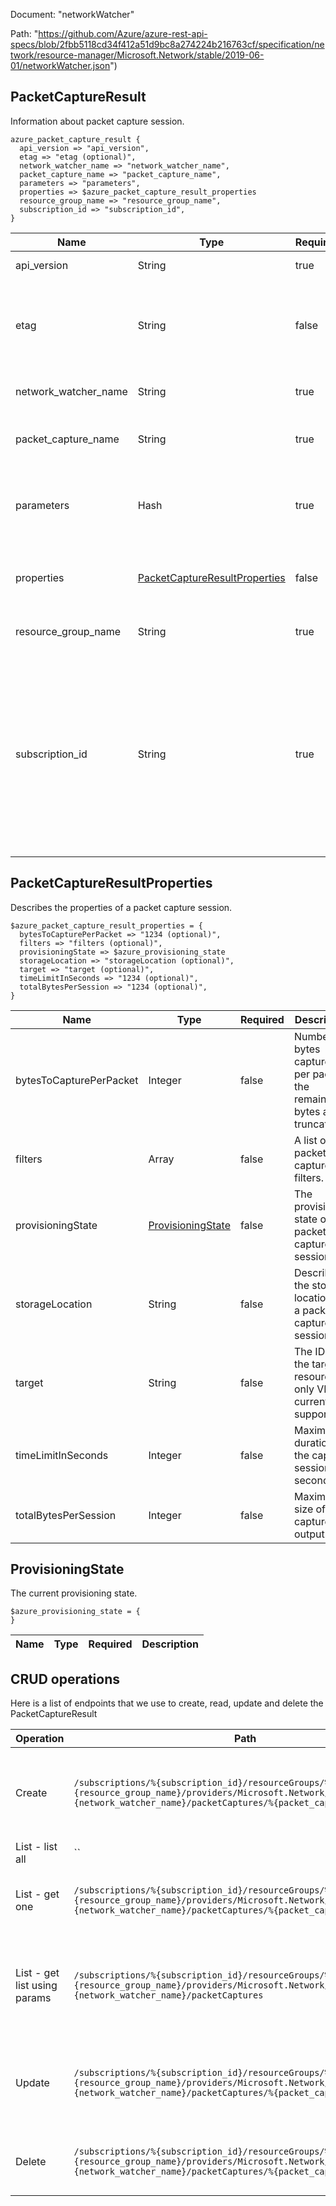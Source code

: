 Document: "networkWatcher"


Path: "https://github.com/Azure/azure-rest-api-specs/blob/2fbb5118cd34f412a51d9bc8a274224b216763cf/specification/network/resource-manager/Microsoft.Network/stable/2019-06-01/networkWatcher.json")

## PacketCaptureResult

Information about packet capture session.

```puppet
azure_packet_capture_result {
  api_version => "api_version",
  etag => "etag (optional)",
  network_watcher_name => "network_watcher_name",
  packet_capture_name => "packet_capture_name",
  parameters => "parameters",
  properties => $azure_packet_capture_result_properties
  resource_group_name => "resource_group_name",
  subscription_id => "subscription_id",
}
```

| Name        | Type           | Required       | Description       |
| ------------- | ------------- | ------------- | ------------- |
|api_version | String | true | Client API version. |
|etag | String | false | A unique read-only string that changes whenever the resource is updated. |
|network_watcher_name | String | true | The name of the network watcher. |
|packet_capture_name | String | true | The name of the packet capture session. |
|parameters | Hash | true | Parameters that define the create packet capture operation. |
|properties | [PacketCaptureResultProperties](#packetcaptureresultproperties) | false | Properties of the packet capture result. |
|resource_group_name | String | true | The name of the resource group. |
|subscription_id | String | true | The subscription credentials which uniquely identify the Microsoft Azure subscription. The subscription ID forms part of the URI for every service call. |
        
## PacketCaptureResultProperties

Describes the properties of a packet capture session.

```puppet
$azure_packet_capture_result_properties = {
  bytesToCapturePerPacket => "1234 (optional)",
  filters => "filters (optional)",
  provisioningState => $azure_provisioning_state
  storageLocation => "storageLocation (optional)",
  target => "target (optional)",
  timeLimitInSeconds => "1234 (optional)",
  totalBytesPerSession => "1234 (optional)",
}
```

| Name        | Type           | Required       | Description       |
| ------------- | ------------- | ------------- | ------------- |
|bytesToCapturePerPacket | Integer | false | Number of bytes captured per packet, the remaining bytes are truncated. |
|filters | Array | false | A list of packet capture filters. |
|provisioningState | [ProvisioningState](#provisioningstate) | false | The provisioning state of the packet capture session. |
|storageLocation | String | false | Describes the storage location for a packet capture session. |
|target | String | false | The ID of the targeted resource, only VM is currently supported. |
|timeLimitInSeconds | Integer | false | Maximum duration of the capture session in seconds. |
|totalBytesPerSession | Integer | false | Maximum size of the capture output. |
        
## ProvisioningState

The current provisioning state.

```puppet
$azure_provisioning_state = {
}
```

| Name        | Type           | Required       | Description       |
| ------------- | ------------- | ------------- | ------------- |



## CRUD operations

Here is a list of endpoints that we use to create, read, update and delete the PacketCaptureResult

| Operation | Path | Verb | Description | OperationID |
| ------------- | ------------- | ------------- | ------------- | ------------- |
|Create|`/subscriptions/%{subscription_id}/resourceGroups/%{resource_group_name}/providers/Microsoft.Network/networkWatchers/%{network_watcher_name}/packetCaptures/%{packet_capture_name}`|Put|Create and start a packet capture on the specified VM.|PacketCaptures_Create|
|List - list all|``||||
|List - get one|`/subscriptions/%{subscription_id}/resourceGroups/%{resource_group_name}/providers/Microsoft.Network/networkWatchers/%{network_watcher_name}/packetCaptures/%{packet_capture_name}`|Get|Gets a packet capture session by name.|PacketCaptures_Get|
|List - get list using params|`/subscriptions/%{subscription_id}/resourceGroups/%{resource_group_name}/providers/Microsoft.Network/networkWatchers/%{network_watcher_name}/packetCaptures`|Get|Lists all packet capture sessions within the specified resource group.|PacketCaptures_List|
|Update|`/subscriptions/%{subscription_id}/resourceGroups/%{resource_group_name}/providers/Microsoft.Network/networkWatchers/%{network_watcher_name}/packetCaptures/%{packet_capture_name}`|Put|Create and start a packet capture on the specified VM.|PacketCaptures_Create|
|Delete|`/subscriptions/%{subscription_id}/resourceGroups/%{resource_group_name}/providers/Microsoft.Network/networkWatchers/%{network_watcher_name}/packetCaptures/%{packet_capture_name}`|Delete|Deletes the specified packet capture session.|PacketCaptures_Delete|
